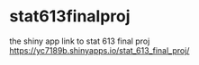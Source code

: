 # stat613finalproj
the shiny app link to stat 613 final proj
https://yc7189b.shinyapps.io/stat_613_final_proj/
